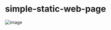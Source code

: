 # simple-static-web-page

![image](https://user-images.githubusercontent.com/106246472/171167317-7dedfbf5-21cc-4af1-86f8-41913af8d29d.png)
